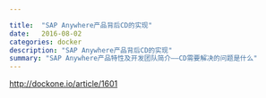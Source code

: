 ```yaml
---

title:  "SAP Anywhere产品背后CD的实现"
date:   2016-08-02
categories: docker
description: "SAP Anywhere产品背后CD的实现"
summary: "SAP Anywhere产品特性及开发团队简介——CD需要解决的问题是什么"
---
```


http://dockone.io/article/1601
